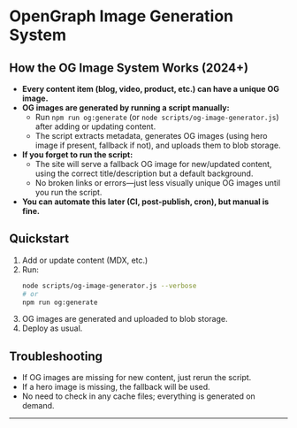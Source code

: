 # OpenGraph Image Generation System

## How the OG Image System Works (2024+)

- **Every content item (blog, video, product, etc.) can have a unique OG image.**
- **OG images are generated by running a script manually:**
  - Run `npm run og:generate` (or `node scripts/og-image-generator.js`) after adding or updating content.
  - The script extracts metadata, generates OG images (using hero image if present, fallback if not), and uploads them to blob storage.
- **If you forget to run the script:**
  - The site will serve a fallback OG image for new/updated content, using the correct title/description but a default background.
  - No broken links or errors—just less visually unique OG images until you run the script.
- **You can automate this later (CI, post-publish, cron), but manual is fine.**

## Quickstart

1. Add or update content (MDX, etc.)
2. Run:
   ```sh
   node scripts/og-image-generator.js --verbose
   # or
   npm run og:generate
   ```
3. OG images are generated and uploaded to blob storage.
4. Deploy as usual.

## Troubleshooting
- If OG images are missing for new content, just rerun the script.
- If a hero image is missing, the fallback will be used.
- No need to check in any cache files; everything is generated on demand.

--- 
